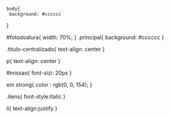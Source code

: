    
    
    body{
     background: #cccccc
 }


#fotodoalura{
     width: 70%;
}
.principal{
    background: #cccccc
}
     

     


.titulo-centralizado{
    text-align: center
 }


p{
      text-align: center
 }


#missao{
    font-sizi: 20px
}




em strong{
     color : rgb(0, 0, 154);
}



.itens{
    font-style:italic
 }   
    

li{
    text-align:justify
 }
   



